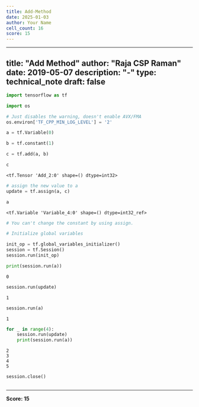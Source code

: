 ```yaml
---
title: Add-Method
date: 2025-01-03
author: Your Name
cell_count: 16
score: 15
---
```


---
title: "Add Method"
author: "Raja CSP Raman"
date: 2019-05-07
description: "-"
type: technical_note
draft: false
---

```python
import tensorflow as tf

import os

# Just disables the warning, doesn't enable AVX/FMA
os.environ['TF_CPP_MIN_LOG_LEVEL'] = '2'
```


```python
a = tf.Variable(0)
```


```python
b = tf.constant(1)
```


```python
c = tf.add(a, b)
```


```python
c
```




    <tf.Tensor 'Add_2:0' shape=() dtype=int32>




```python
# assign the new value to a
update = tf.assign(a, c)
```


```python
a
```




    <tf.Variable 'Variable_4:0' shape=() dtype=int32_ref>




```python
# You can't change the constant by using assign. 
```


```python
# Initialize global variables

init_op = tf.global_variables_initializer()
session = tf.Session()
session.run(init_op)
```


```python
print(session.run(a))
```

    0



```python
session.run(update)
```




    1




```python
session.run(a)
```




    1




```python
for _ in range(4):
    session.run(update)
    print(session.run(a))
```

    2
    3
    4
    5



```python
session.close()
```


```python

```


---
**Score: 15**